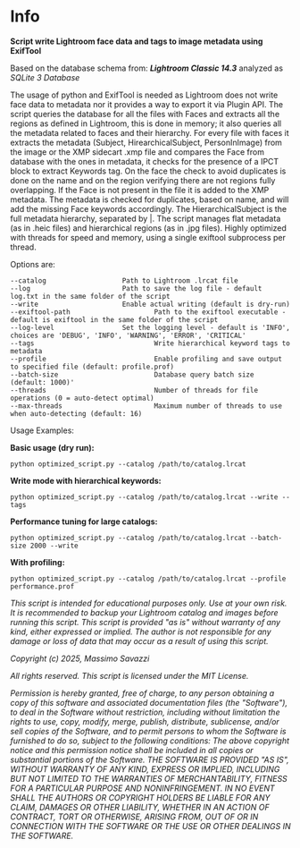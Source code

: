 # Info

  

**Script write Lightroom face data and tags to image metadata using ExifTool**

  

Based on the database schema from: ***Lightroom Classic 14.3*** analyzed as *SQLite 3 Database*

  

The usage of python and ExifTool is needed as Lightroom does not write face data to metadata nor it provides a way to export it via Plugin API.
The script queries the database for all the files with Faces and extracts all the regions as defined in Lightroom, this is done in memory; it also queries all the metadata related to faces and their hierarchy.
For every file with faces it extracts the metadata (Subject, HirearchicalSubject, PersonInImage) from the image or the XMP sidecart .xmp file and compares the Face from database with the ones in metadata, it checks for the presence of a IPCT block to extract Keywords tag.
On the face the check to avoid duplicates is done on the name and on the region verifying there are not regions fully overlapping.
If the Face is not present in the file it is added to the XMP metadata. 
The metadata is checked for duplicates, based on name, and  will add the missing Face keywords accordingly.
The HierarchicalSubject is the full metadata hierarchy, separated by |.
The script manages flat metadata (as in .heic files) and hierarchical regions (as in .jpg files).
Highly optimized with threads for speed and memory, using a single exiftool subprocess per thread.

  

Options are:

    --catalog		            Path to Lightroom .lrcat file
    --log			            Path to save the log file - default log.txt in the same folder of the script
    --write			            Enable actual writing (default is dry-run)
    --exiftool-path                     Path to the exiftool executable - default is exiftool in the same folder of the script
    --log-level		            Set the logging level - default is 'INFO', choices are 'DEBUG', 'INFO', 'WARNING', 'ERROR', 'CRITICAL'
    --tags                              Write hierarchical keyword tags to metadata
    --profile                           Enable profiling and save output to specified file (default: profile.prof)
    --batch-size                        Database query batch size (default: 1000)'
    --threads                           Number of threads for file operations (0 = auto-detect optimal)
    --max-threads                       Maximum number of threads to use when auto-detecting (default: 16)

Usage Examples:


**Basic usage (dry run):**


    python optimized_script.py --catalog /path/to/catalog.lrcat

**Write mode with hierarchical keywords:**


    python optimized_script.py --catalog /path/to/catalog.lrcat --write --tags

**Performance tuning for large catalogs:**


    python optimized_script.py --catalog /path/to/catalog.lrcat --batch-size 2000 --write

**With profiling:**


    python optimized_script.py --catalog /path/to/catalog.lrcat --profile performance.prof

  
  
  


*This script is intended for educational purposes only. Use at your own risk.*
*It is recommended to backup your Lightroom catalog and images before running this script.*
*This script is provided "as is" without warranty of any kind, either expressed or implied.*
*The author is not responsible for any damage or loss of data that may occur as a result of using this script.*
   
*Copyright (c) 2025, Massimo Savazzi* 
   
*All rights reserved.*
*This script is licensed under the MIT License.*
   
  
*Permission is hereby granted, free of charge, to any person obtaining a copy of this software and associated documentation files (the "Software"), to deal in the Software without restriction, including without limitation the rights to use, copy, modify, merge, publish, distribute, sublicense, and/or sell copies of the Software, and to permit persons to whom the Software is furnished to do so, subject to the following conditions: The above copyright notice and this permission notice shall be included in all copies or substantial portions of the Software.*
*THE SOFTWARE IS PROVIDED "AS IS", WITHOUT WARRANTY OF ANY KIND, EXPRESS OR IMPLIED, INCLUDING BUT NOT LIMITED TO THE WARRANTIES OF MERCHANTABILITY, FITNESS FOR A PARTICULAR PURPOSE AND NONINFRINGEMENT. IN NO EVENT SHALL THE AUTHORS OR COPYRIGHT HOLDERS BE LIABLE FOR ANY CLAIM, DAMAGES OR OTHER LIABILITY, WHETHER IN AN ACTION OF CONTRACT, TORT OR OTHERWISE, ARISING FROM, OUT OF OR IN CONNECTION WITH THE SOFTWARE OR THE USE OR OTHER DEALINGS IN THE SOFTWARE.* 
